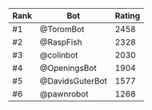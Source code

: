 Rank|Bot|Rating
---|---|---
#1|@ToromBot|2458
#2|@RaspFish|2328
#3|@colinbot|2030
#4|@OpeningsBot|1904
#5|@DavidsGuterBot|1577
#6|@pawnrobot|1268
